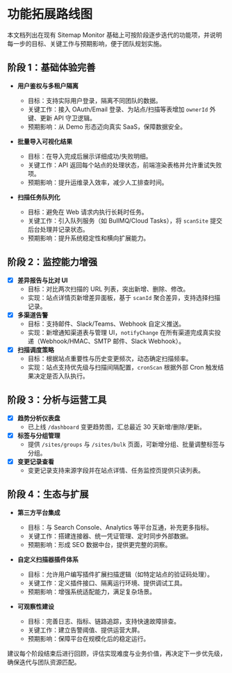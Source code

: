 # 功能拓展路线图

本文档列出在现有 Sitemap Monitor 基础上可按阶段逐步迭代的功能项，并说明每一步的目标、关键工作与预期影响，便于团队规划实施。

## 阶段 1：基础体验完善

- **用户鉴权与多租户隔离**
  - 目标：支持实际用户登录，隔离不同团队的数据。
  - 关键工作：接入 OAuth/Email 登录、为站点/扫描等表增加 `ownerId` 外键、更新 API 守卫逻辑。
  - 预期影响：从 Demo 形态迈向真实 SaaS，保障数据安全。

- **批量导入可视化结果**
  - 目标：在导入完成后展示详细成功/失败明细。
  - 关键工作：API 返回每个站点的处理状态，前端渲染表格并允许重试失败项。
  - 预期影响：提升运维录入效率，减少人工排查时间。

- **扫描任务队列化**
  - 目标：避免在 Web 请求内执行长耗时任务。
  - 关键工作：引入队列服务（如 BullMQ/Cloud Tasks），将 `scanSite` 提交后台处理并记录状态。
  - 预期影响：提升系统稳定性和横向扩展能力。

## 阶段 2：监控能力增强

- [x] **差异报告与比对 UI**
  - 目标：对比两次扫描的 URL 列表，突出新增、删除、修改。
  - 实现：站点详情页新增差异面板，基于 `scanId` 聚合差异，支持选择扫描记录。
- [x] **多渠道告警**
  - 目标：支持邮件、Slack/Teams、Webhook 自定义推送。
  - 实现：新增通知渠道表与管理 UI，`notifyChange` 在所有渠道完成真实投递（Webhook/HMAC、SMTP 邮件、Slack Webhook）。
- [x] **扫描调度策略**
  - 目标：根据站点重要性与历史变更频次，动态确定扫描频率。
  - 实现：站点支持优先级与扫描间隔配置，`cronScan` 根据外部 Cron 触发结果决定是否入队执行。

## 阶段 3：分析与运营工具

- [x] **趋势分析仪表盘**
  - 已上线 `/dashboard` 变更趋势图，汇总最近 30 天新增/删除/更新。
- [x] **标签与分组管理**
  - 提供 `/sites/groups` 与 `/sites/bulk` 页面，可新增分组、批量调整标签与分组。
- [x] **变更记录查看**
  - 变更记录支持来源字段并在站点详情、任务监控页提供只读列表。

## 阶段 4：生态与扩展

- **第三方平台集成**
  - 目标：与 Search Console、Analytics 等平台互通，补充更多指标。
  - 关键工作：搭建连接器、统一凭证管理、定时同步外部数据。
  - 预期影响：形成 SEO 数据中台，提供更完整的洞察。

- **自定义扫描器插件体系**
  - 目标：允许用户编写插件扩展扫描逻辑（如特定站点的验证码处理）。
  - 关键工作：定义插件接口、隔离运行环境、提供调试工具。
  - 预期影响：增强系统适配能力，满足复杂场景。

- **可观察性建设**
  - 目标：完善日志、指标、链路追踪，支持快速故障排查。
  - 关键工作：建立告警阈值、提供运营大屏。
  - 预期影响：保障平台在规模化后的稳定运行。

建议每个阶段结束后进行回顾，评估实现难度与业务价值，再决定下一步优先级，确保迭代与团队资源匹配。
